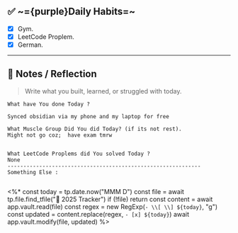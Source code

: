 
## ✅ ~={purple}Daily Habits=~
- [x]  Gym.
- [x]  LeetCode Proplem.
- [x]  German.

---

## 🧠 Notes / Reflection

> Write what you built, learned, or struggled with today.

```
What have You done Today ?

Synced obsidian via my phone and my laptop for free

What Muscle Group Did You did Today? (if its not rest).
Might not go coz;  have exam tmrw


What LeetCode Proplems did You solved Today ?
None
-------------------------------------------------------------
Something Else :


```


<%*
const today = tp.date.now("MMM D")
const file = await tp.file.find_tfile("📅 2025 Tracker")
if (!file) return
const content = await app.vault.read(file)
const regex = new RegExp(`- \\[ \\] ${today}`, "g")
const updated = content.replace(regex, `- [x] ${today}`)
await app.vault.modify(file, updated)
%>
